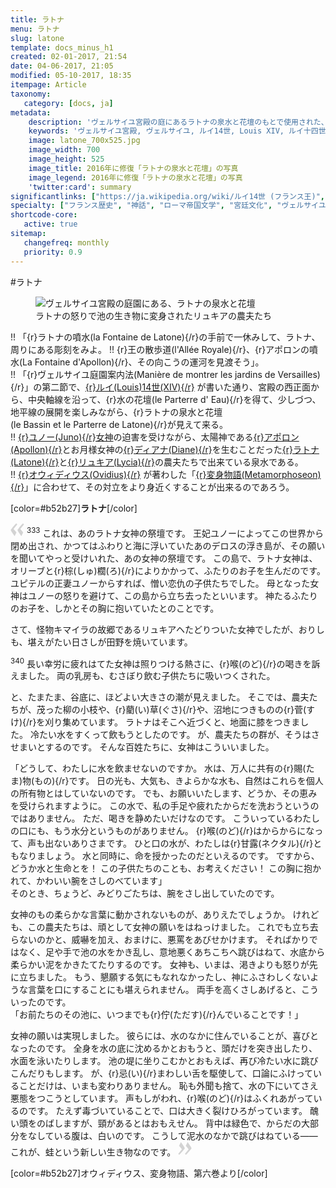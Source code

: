 ```yaml
---
title: ラトナ
menu: ラトナ
slug: latone
template: docs_minus_h1
created: 02-01-2017, 21:54
date: 04-06-2017, 21:05
modified: 05-10-2017, 18:35
itempage: Article
taxonomy:
   category: [docs, ja]
metadata:
    description: 'ヴェルサイユ宮殿の庭にあるラトナの泉水と花壇のもとで使用された、オウィディウス作家が書いた変身物語の第六巻のラトナとリュキアの農夫たちの対立が語られている「リュキアの農夫たち章」の文書'
    keywords: 'ヴェルサイユ宮殿, ヴェルサイユ, ルイ14世, Louis XIV, ルイ十四世, オウィディウス, 変身物語, ラトナ, ラトナの噴水, ラトナの泉水, ラトナの泉水と花壇, ラトーナ, ラトナ, アポロン, ディアナ, リュキア, ユノー, リュキアの農夫たち'
    image: latone_700x525.jpg
    image_width: 700
    image_height: 525
    image_title: 2016年に修復「ラトナの泉水と花壇」の写真
    image_legend: 2016年に修復「ラトナの泉水と花壇」の写真
    'twitter:card': summary
significantlinks: ["https://ja.wikipedia.org/wiki/ルイ14世 (フランス王)", "https://ja.wikipedia.org/wiki/ユーノー", "https://ja.wikipedia.org/wiki/アポローン", "https://ja.wikipedia.org/wiki/ディアナ", "https://ja.wikipedia.org/wiki/レートー", "https://ja.wikipedia.org/wiki/リュキア", "https://ja.wikipedia.org/wiki/オウィディウス", "https://ja.wikipedia.org/wiki/変身物語"]
specialty: ["フランス歴史", "神話", "ローマ帝国文学", "宮廷文化", "ヴェルサイユ宮殿", "ヴェルサイユ宮殿の庭", "ヴェルサイユ宮殿の庭園", "ラトナの泉水と花壇", "ラトナの泉水", "ラトナ", "ラトーナ"]
shortcode-core:
   active: true
sitemap:
   changefreq: monthly
   priority: 0.9
---
```

#ラトナ

<figure><picture>
<source
sizes="(max-width: 767px) 98vw, (min-width: 959px) 50vw, 86vw"
srcset="
/user/sites/docs/pages/01.home/02.versailles/02.jardins/01.latone/latone-280.webp 280w,
/user/sites/docs/pages/01.home/02.versailles/02.jardins/01.latone/latone-380.webp 380w,
/user/sites/docs/pages/01.home/02.versailles/02.jardins/01.latone/latone-480.webp 480w,
/user/sites/docs/pages/01.home/02.versailles/02.jardins/01.latone/latone-640.webp 640w,
/user/sites/docs/pages/01.home/02.versailles/02.jardins/01.latone/latone_700x525.webp 700w"
type="image/webp" />
<img src="/user/sites/docs/pages/01.home/02.versailles/02.jardins/01.latone/latone_700x525.jpg" alt="ヴェルサイユ宮殿の庭園にある、ラトナの泉水と花壇" title="ヴェルサイユ宮殿の庭園にある、ラトナの泉水と花壇" class="class-diane-img"
sizes="(max-width: 767px) 98vw, (min-width: 959px) 50vw, 86vw"
srcset="
/user/sites/docs/pages/01.home/02.versailles/02.jardins/01.latone/latone-280.jpg 280w,
/user/sites/docs/pages/01.home/02.versailles/02.jardins/01.latone/latone-380.jpg 380w,
/user/sites/docs/pages/01.home/02.versailles/02.jardins/01.latone/latone-480.jpg 480w,
/user/sites/docs/pages/01.home/02.versailles/02.jardins/01.latone/latone-640.jpg 640w,
/user/sites/docs/pages/01.home/02.versailles/02.jardins/01.latone/latone_700x525.jpg 700w"
>
</picture><figcaption>ラトナの怒りで池の生き物に変身されたリュキアの農夫たち</figcaption></figure>

!! 「{r}ラトナの噴水(la&#160;Fontaine&#160;de&#160;Latone){/r}の手前で一休みして、ラトナ、周りにある彫刻をみよ。
!! {r}王の散歩道(l'Allée&#160;Royale){/r}、{r}アポロンの噴水(La&#160;Fontaine&#160;d'Apollon){/r}、その向こうの運河を見渡そう」。  
!! 「{r}ヴェルサイユ庭園案内法(Manière&#160;de&#160;montrer&#160;les&#160;jardins&#160;de&#160;Versailles){/r}」の第二節で、[{r}ルイ(Louis)14世(XIV){/r}][1] が書いた通り、宮殿の西正面から、中央軸線を沿って、{r}水の花壇(le&#160;Parterre&#160;d'&#160;Eau){/r}を得て、少しづつ、地平線の展開を楽しみながら、{r}ラトナの泉水と花壇(le&#160;Bassin&#160;et&#160;le&#160;Parterre&#160;de&#160;Latone){/r}が見えて来る。  
!! [{r}ユノー(Juno){/r}女神][2]の迫害を受けながら、太陽神である[{r}アポロン(Apollon){/r}][3]とお月様女神の[{r}ディアナ(Diane){/r}][4]を生むことだった[{r}ラトナ(Latone){/r}][5]と[{r}リュキア(Lycia){/r}][6]の農夫たちで出来ている泉水である。  
!! [{r}オウィディウス(Ovidius){/r}][7] が著わした「[{r}変身物語(Metamorphoseon){/r}][8]」に合わせて、その対立をより身近くすることが出来るのであろう。  

[color=#b52b27]**ラトナ**[/color]  

<span><svg xmlns="http://www.w3.org/2000/svg" width="22px" height="22px" viewBox="0 0 78 78" fill="lightgrey" opacity="1"><path d="M76.5 9.0009L57.0898 32.605c-.88226 1.10283-.88226 1.54397-.88226 1.76454 0 1.10286 1.76455 3.30857 2.8674 4.632l13.0167 14.99877L61.50123 74.9545 50.4727 59.51456c-2.87047-3.97028-10.80793-15.88413-10.80793-19.19267 0-1.76458.6617-2.4263 6.6171-9.7051C60.8395 12.74754 63.04522 10.98297 70.98575 3.0455L76.5 9.00092zm-38.16172 0L18.9281 32.605c-.88228 1.10283-.88228 1.54397-.88228 1.76454 0 1.10286 1.76457 3.30857 2.86742 4.632L33.92688 54.0003 23.3395 74.9545 12.30793 59.51456C9.44053 55.54428 1.5 43.63043 1.5 40.3219c0-1.76458.6617-2.4263 6.6171-9.7051C22.67475 12.74754 24.88043 10.98297 32.82097 3.0455l5.51732 5.9554z"/></svg></span> 
<sup>333</sup>
これは、あのラトナ女神の祭壇です。
王妃ユノーによってこの世界から閉め出され、かつてはふわりと海に浮いていたあのデロスの浮き島が、その願いを聞いてやっと受けいれた、あの女神の祭壇です。
この島で、ラトナ女神は、オリーブと{r}棕(しゅ)櫚(ろ){/r}によりかかって、ふたりのお子を生んだのです。
ユピテルの正妻ユノーからすれば、憎い恋仇の子供たちでした。
母となった女神はユノーの怒りを避けて、この島から立ち去ったといいます。
神たるふたりのお子を、しかとその胸に抱いていたとのことです。

さて、怪物キマイラの故郷であるリュキアヘたどりついた女神でしたが、おりしも、堪えがたい日さしが田野を焼いています。

<sup>340</sup>
長い幸労に疲れはてた女神は照りつける熱さに、{r}喉(のど){/r}の喝きを訴えました。
両の乳房も、むさぼり飲む子供たちに吸いつくされた。

と、たまたま、谷底に、ほどよい大きさの潮が見えました。
そこでは、農夫たちが、茂った柳の小枝や、{r}藺(い)草(ぐさ){/r}や、沼地につきものの{r}菅(すけ){/r}を刈り集めています。
ラトナはそこヘ近づくと、地面に膝をつきました。
冷たい水をすくって飲もうとしたのです。
が、農夫たちの群が、そうはさせまいとするのです。
そんな百姓たちに、女神はこういいました。

「どうして、わたしに水を飲ませないのですか。
水は、万人に共有の{r}賜(たま)物(もの){/r}です。
日の光も、大気も、きよらかな水も、自然はこれらを個人の所有物とはしていないのです。
でも、お願いいたします、どうか、その恵みを受けられますように。
この水で、私の手足や疲れたからだを洗おうというのではありません。
ただ、喝きを静めたいだけなのです。
こういっているわたしの口にも、もう水分というものがありません。
{r}喉(のど){/r}はからからになって、声も出ないありさまです。
ひと口の水が、わたしは{r}甘露(ネクタル){/r}ともなりましょう。
水と同時に、命を授かったのだといえるのです。
ですから、どうか水と生命とを！
この子供たちのことも、お考えください！
この胸に抱かれて、かわいい腕をさしのべています」  
そのとき、ちょうど、みどりごたちは、腕をさし出していたのです。

女神のもの柔らかな言葉に動かされないものが、ありえたでしょうか。
けれども、この農夫たちは、頑として女神の願いをはねっけました。
これでも立ち去らないのかと、威嚇を加え、おまけに、悪罵をあびせかけます。
そればかりではなく、足や手で池の水をかき乱し、意地悪くあちこちへ跳びはねて、水底から柔らかい泥をかきたてたりするのです。
女神も、いまは、渇きよりも怒りが先に立ちました。
もう、懇願する気にもなれなかったし、神にふさわしくないような言葉を口にすることにも堪えられません。
両手を高くさしあげると、こういったのです。  
「お前たちのその池に、いつまでも{r}佇(ただす){/r}んでいることです！」

女神の願いは実現しました。
彼らには、水のなかに住んでいることが、喜びとなったのです。
全身を水の底に沈めるかとおもうと、頭だけを突き出したり、水面を泳いたりします。
池の堤に坐りこむかとおもえば、再び冷たい水に跳びこんだりもします。
が、{r}忌(い){/r}まわしい舌を駆使して、口論にふけっていることだけは、いまも変わりありません。
恥も外聞も捨て、水の下にいてさえ悪態をつこうとしています。
声もしがわれ、{r}喉(のど){/r}はふくれあがっているのです。
たえず毒づいていることで、口は大きく裂けひろがっています。
醜い頭をのばしますが、頸があるとはおもえせん。
背中は緑色で、からだの大部分をなしている腹は、白いのです。
こうして泥水のなかで跳びはねている――これが、蛙という新しい生き物なのです。 <span><svg xmlns="http://www.w3.org/2000/svg" width="22px" height="22px" viewBox="0 0 78 78" fill="lightgrey" opacity="1"><path d="M1.5 68.9991L20.9102 45.395c.88226-1.10283.88226-1.54397.88226-1.76454 0-1.10286-1.76455-3.30857-2.8674-4.632L5.90836 23.9997 16.49877 3.0455 27.5273 18.48544c2.87047 3.97028 10.80793 15.88413 10.80793 19.19267 0 1.76458-.6617 2.4263-6.6171 9.7051C17.1605 65.25246 14.95478 67.01703 7.01425 74.9545L1.5 68.99908zm38.16172 0L59.0719 45.395c.88228-1.10283.88228-1.54397.88228-1.76454 0-1.10286-1.76457-3.30857-2.86742-4.632L44.07312 23.9997 54.6605 3.0455l11.03157 15.43992C68.55947 22.45572 76.5 34.36957 76.5 37.6781c0 1.76458-.6617 2.4263-6.6171 9.7051C55.32526 65.25246 53.11957 67.01703 45.17904 74.9545l-5.51732-5.9554z"/></svg></span>

[color=#b52b27]オウィディウス、変身物語、第六巻より[/color]  

[1]: https://ja.wikipedia.org/wiki/ルイ14世_(フランス王) "https://ja.wikipedia.org/wiki/ルイ14世 (フランス王)"
[2]: https://ja.wikipedia.org/wiki/ユーノー "https://ja.wikipedia.org/wiki/ユーノー"
[3]: https://ja.wikipedia.org/wiki/アポローン "https://ja.wikipedia.org/wiki/アポローン"
[4]: https://ja.wikipedia.org/wiki/ディアナ "https://ja.wikipedia.org/wiki/ディアナ"
[5]: https://ja.wikipedia.org/wiki/レートー "https://ja.wikipedia.org/wiki/レートー"
[6]: https://ja.wikipedia.org/wiki/リュキア "https://ja.wikipedia.org/wiki/リュキア"
[7]: https://ja.wikipedia.org/wiki/オウィディウス "https://ja.wikipedia.org/wiki/オウィディウス"
[8]: https://ja.wikipedia.org/wiki/変身物語 "https://ja.wikipedia.org/wiki/変身物語"